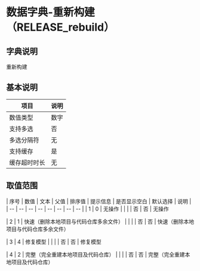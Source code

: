 # 数据字典-重新构建（RELEASE_rebuild）
## 字典说明
重新构建

## 基本说明
| 项目 | 说明 |
| -- | -- |
| 数值类型 | 数字 |
| 支持多选 | 否 |
| 多选分隔符 | 无 |
| 支持缓存 | 是 |
| 缓存超时时长 | 无 |

## 取值范围
| 序号 | 数值 | 文本 | 父值 | 排序值 | 提示信息 | 是否显示空白 | 默认选择 | 说明 |
| -- | -- | -- | -- | -- | -- | -- | -- |
| 1 | 0 | 无操作 |  |  |  | 否 | 否 | 无操作

| 2 | 1 | 快速（删除本地项目与代码仓库多余文件） |  |  |  | 否 | 否 | 快速（删除本地项目与代码仓库多余文件）

| 3 | 4 | 修复模型 |  |  |  | 否 | 否 | 修复模型

| 4 | 2 | 完整（完全重建本地项目及代码仓库） |  |  |  | 否 | 否 | 完整（完全重建本地项目及代码仓库）


